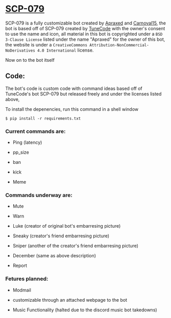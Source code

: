 # [SCP-079](https://discord.gg/xDJQR58vgf)

SCP-079 is a fully customizable bot created by [Apraxed](https://github.com/Apraxed) and [Carnoval15](https://github.com/Carnoval15), the bot is based off of SCP-079 created by [TuneCode](https://discord.gg/gQxnsdqScw) with the owner's consent to use the name and icon, all material in this bot is copyrighted under a `BSD 3-Clause License` listed under the name "Apraxed" for the owner of this bot, the website is under a `CreativeCommons Attribution-NonCommercial-NoDerivatives 4.0 International` license.

Now on to the bot itself

## Code:
The bot's code is custom code with command ideas based off of TuneCode's bot SCP-079 but released freely and under the licenses listed above,

To install the depenencies, run this command in a shell window

`$ pip install -r requirements.txt`
     
### Current commands are:

- Ping (latency)

- pp_size

- ban

- kick

- Meme

### Commands underway are:

- Mute

- Warn

- Luke (creator of original bot's embarresing picture)

- Sneaky (creator's friend embarresing picture)

- Sniper (another of the creator's friend embarresing picture)

- December (same as above description)

- Report

### Fetures planned:

- Modmail

- customizable through an attached webpage to the bot

- Music Functionality (halted due to the discord music bot takedowns)
